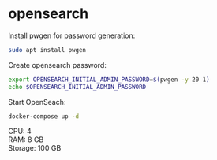# opensearch

Install pwgen for password generation:
```bash
sudo apt install pwgen
```

Create opensearch password:
```bash
export OPENSEARCH_INITIAL_ADMIN_PASSWORD=$(pwgen -y 20 1)
echo $OPENSEARCH_INITIAL_ADMIN_PASSWORD
```

Start OpenSeach:
```bash
docker-compose up -d
```

CPU: 4 \
RAM: 8 GB \
Storage: 100 GB
